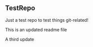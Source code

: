TestRepo
--------

Just a test repo to test things git-related!

This is an updated readme file

A third update
